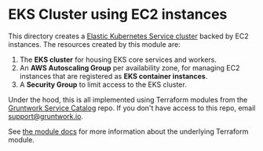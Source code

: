 # EKS Cluster using EC2 instances

This directory creates a [Elastic Kubernetes Service cluster](https://aws.amazon.com/eks/) backed by EC2
instances. The resources created by this module are:

1. The **EKS cluster** for housing EKS core services and workers.
1. An **AWS Autoscaling Group** per availability zone, for managing EC2 instances that are registered as **EKS container instances**.
1. A **Security Group** to limit access to the EKS cluster.

Under the hood, this is all implemented using Terraform modules from the [Gruntwork Service
Catalog](https://github.com/gruntwork-io/terraform-aws-service-catalog) repo. If you don't have access to this repo, email
[support@gruntwork.io](mailto:support@gruntwork.io).

See [the module docs](https://github.com/gruntwork-io/terraform-aws-service-catalog/tree/v0.62.0/modules/services/eks-cluster) for more
information about the underlying Terraform module.
